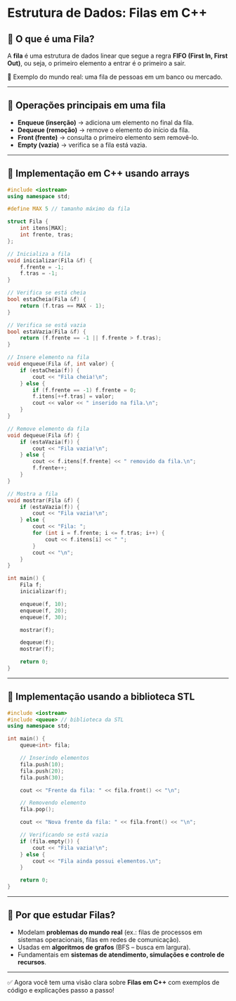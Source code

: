 # Estrutura de Dados: Filas em C++

## 📌 O que é uma Fila?
A **fila** é uma estrutura de dados linear que segue a regra **FIFO (First In, First Out)**, ou seja, o primeiro elemento a entrar é o primeiro a sair.

📍 Exemplo do mundo real: uma fila de pessoas em um banco ou mercado.

---

## 🔹 Operações principais em uma fila
- **Enqueue (inserção)** → adiciona um elemento no final da fila.  
- **Dequeue (remoção)** → remove o elemento do início da fila.  
- **Front (frente)** → consulta o primeiro elemento sem removê-lo.  
- **Empty (vazia)** → verifica se a fila está vazia.  

---

## 🔹 Implementação em C++ usando arrays

```cpp
#include <iostream>
using namespace std;

#define MAX 5 // tamanho máximo da fila

struct Fila {
    int itens[MAX];
    int frente, tras;
};

// Inicializa a fila
void inicializar(Fila &f) {
    f.frente = -1;
    f.tras = -1;
}

// Verifica se está cheia
bool estaCheia(Fila &f) {
    return (f.tras == MAX - 1);
}

// Verifica se está vazia
bool estaVazia(Fila &f) {
    return (f.frente == -1 || f.frente > f.tras);
}

// Insere elemento na fila
void enqueue(Fila &f, int valor) {
    if (estaCheia(f)) {
        cout << "Fila cheia!\n";
    } else {
        if (f.frente == -1) f.frente = 0;
        f.itens[++f.tras] = valor;
        cout << valor << " inserido na fila.\n";
    }
}

// Remove elemento da fila
void dequeue(Fila &f) {
    if (estaVazia(f)) {
        cout << "Fila vazia!\n";
    } else {
        cout << f.itens[f.frente] << " removido da fila.\n";
        f.frente++;
    }
}

// Mostra a fila
void mostrar(Fila &f) {
    if (estaVazia(f)) {
        cout << "Fila vazia!\n";
    } else {
        cout << "Fila: ";
        for (int i = f.frente; i <= f.tras; i++) {
            cout << f.itens[i] << " ";
        }
        cout << "\n";
    }
}

int main() {
    Fila f;
    inicializar(f);

    enqueue(f, 10);
    enqueue(f, 20);
    enqueue(f, 30);

    mostrar(f);

    dequeue(f);
    mostrar(f);

    return 0;
}
```

---

## 🔹 Implementação usando a biblioteca STL

```cpp
#include <iostream>
#include <queue> // biblioteca da STL
using namespace std;

int main() {
    queue<int> fila;

    // Inserindo elementos
    fila.push(10);
    fila.push(20);
    fila.push(30);

    cout << "Frente da fila: " << fila.front() << "\n";

    // Removendo elemento
    fila.pop();

    cout << "Nova frente da fila: " << fila.front() << "\n";

    // Verificando se está vazia
    if (fila.empty()) {
        cout << "Fila vazia!\n";
    } else {
        cout << "Fila ainda possui elementos.\n";
    }

    return 0;
}
```

---

## 📌 Por que estudar Filas?
- Modelam **problemas do mundo real** (ex.: filas de processos em sistemas operacionais, filas em redes de comunicação).  
- Usadas em **algoritmos de grafos** (BFS – busca em largura).  
- Fundamentais em **sistemas de atendimento, simulações e controle de recursos**.

---

✅ Agora você tem uma visão clara sobre **Filas em C++** com exemplos de código e explicações passo a passo!
